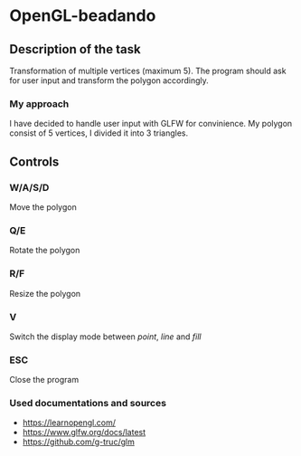 # OpenGL-beadando
## Description of the task
Transformation of multiple vertices (maximum 5). The program should ask for user input and transform the polygon accordingly.

### My approach
I have decided to handle user input with GLFW for convinience. My polygon consist of 5 vertices, I divided it into 3 triangles. 

## Controls
### W/A/S/D
Move the polygon
### Q/E
Rotate the polygon
### R/F
Resize the polygon
### V
Switch the display mode between *point*, *line* and *fill*
### ESC
Close the program

### Used documentations and sources
- https://learnopengl.com/
- https://www.glfw.org/docs/latest
- https://github.com/g-truc/glm
